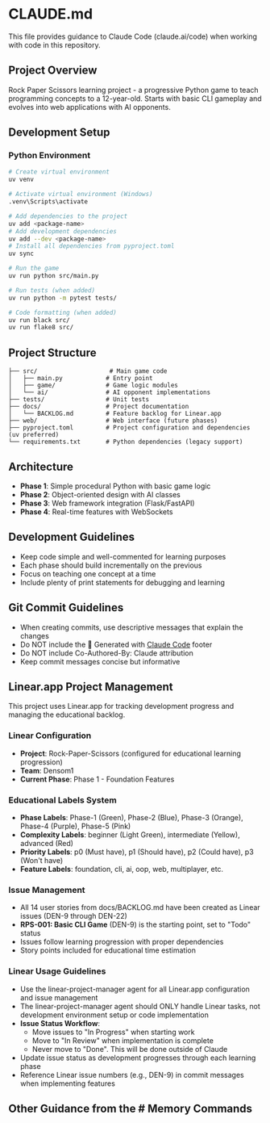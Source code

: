 # CLAUDE.md

This file provides guidance to Claude Code (claude.ai/code) when working with code in this repository.

## Project Overview

Rock Paper Scissors learning project - a progressive Python game to teach programming concepts to a 12-year-old. Starts with basic CLI gameplay and evolves into web applications with AI opponents.

## Development Setup

### Python Environment
```bash
# Create virtual environment
uv venv

# Activate virtual environment (Windows)
.venv\Scripts\activate

# Add dependencies to the project
uv add <package-name>
# Add development dependencies
uv add --dev <package-name>
# Install all dependencies from pyproject.toml
uv sync

# Run the game
uv run python src/main.py

# Run tests (when added)
uv run python -m pytest tests/

# Code formatting (when added)
uv run black src/
uv run flake8 src/
```

## Project Structure

```
├── src/                    # Main game code
│   ├── main.py            # Entry point
│   ├── game/              # Game logic modules
│   └── ai/                # AI opponent implementations
├── tests/                 # Unit tests
├── docs/                  # Project documentation
│   └── BACKLOG.md         # Feature backlog for Linear.app
├── web/                   # Web interface (future phases)
├── pyproject.toml         # Project configuration and dependencies (uv preferred)
└── requirements.txt       # Python dependencies (legacy support)
```

## Architecture

- **Phase 1**: Simple procedural Python with basic game logic
- **Phase 2**: Object-oriented design with AI classes
- **Phase 3**: Web framework integration (Flask/FastAPI)
- **Phase 4**: Real-time features with WebSockets

## Development Guidelines

- Keep code simple and well-commented for learning purposes
- Each phase should build incrementally on the previous
- Focus on teaching one concept at a time
- Include plenty of print statements for debugging and learning

## Git Commit Guidelines

- When creating commits, use descriptive messages that explain the changes
- Do NOT include the 🤖 Generated with [Claude Code](https://claude.ai/code) footer
- Do NOT include Co-Authored-By: Claude attribution
- Keep commit messages concise but informative

## Linear.app Project Management

This project uses Linear.app for tracking development progress and managing the educational backlog.

### Linear Configuration
- **Project**: Rock-Paper-Scissors (configured for educational learning progression)
- **Team**: Densom1
- **Current Phase**: Phase 1 - Foundation Features

### Educational Labels System
- **Phase Labels**: Phase-1 (Green), Phase-2 (Blue), Phase-3 (Orange), Phase-4 (Purple), Phase-5 (Pink)
- **Complexity Labels**: beginner (Light Green), intermediate (Yellow), advanced (Red)
- **Priority Labels**: p0 (Must have), p1 (Should have), p2 (Could have), p3 (Won't have)
- **Feature Labels**: foundation, cli, ai, oop, web, multiplayer, etc.

### Issue Management
- All 14 user stories from docs/BACKLOG.md have been created as Linear issues (DEN-9 through DEN-22)
- **RPS-001: Basic CLI Game** (DEN-9) is the starting point, set to "Todo" status
- Issues follow learning progression with proper dependencies
- Story points included for educational time estimation

### Linear Usage Guidelines
- Use the linear-project-manager agent for all Linear.app configuration and issue management
- The linear-project-manager agent should ONLY handle Linear tasks, not development environment setup or code implementation
- **Issue Status Workflow**:
  - Move issues to "In Progress" when starting work
  - Move to "In Review" when implementation is complete
  - Never move to "Done".  This will be done outside of Claude
- Update issue status as development progresses through each learning phase
- Reference Linear issue numbers (e.g., DEN-9) in commit messages when implementing features

## Other Guidance from the # Memory Commands
